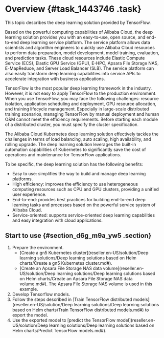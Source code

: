 # Overview {#task_1443746 .task}

This topic describes the deep learning solution provided by TensorFlow.

Based on the powerful computing capabilities of Alibaba Cloud, the deep learning solution provides you with an easy-to-use, open source, and end-to-end deep learning service platform. The service platform allows data scientists and algorithm engineers to quickly use Alibaba Cloud resources to perform data preparation, model development, model training, evaluation, and prediction tasks. These cloud resources include Elastic Compute Service \(ECS\), Elastic GPU Service \(GPU\), E-HPC, Apsara File Storage NAS, E-MapReduce, and Server Load Balancer \(SLB\). The service platform can also easily transform deep learning capabilities into service APIs to accelerate integration with business applications.

TensorFlow is the most popular deep learning framework in the industry. However, it is not easy to apply TensorFlow to the production environment. When you use TensorFlow, you may face the following challenges: resource isolation, application scheduling and deployment, GPU resource allocation, and training lifecycle management. Especially in large-scale distributed training scenarios, managing TensorFlow by manual deployment and human O&M cannot meet the efficiency requirements. Before starting each module of a distributed cluster, you must specify the cluster specification.

The Alibaba Cloud Kubernetes deep learning solution effectively tackles the challenges in terms of load balancing, auto scaling, high availability, and rolling upgrade. The deep learning solution leverages the built-in automation capabilities of Kubernetes to significantly save the cost of operations and maintenance for TensorFlow applications.

To be specific, the deep learning solution has the following benefits:

-   Easy to use: simplifies the way to build and manage deep learning platforms.
-   High efficiency: improves the efficiency to use heterogeneous computing resources such as CPU and GPU clusters, providing a unified user experience.
-   End-to-end: provides best practices for building end-to-end deep learning tasks and processes based on the powerful service system of Alibaba Cloud.
-   Service-oriented: supports service-oriented deep learning capabilities and easy integration with cloud applications.

## Start to use {#section_d6g_m9a_yw5 .section}

1.  Prepare the environment. 
    -   [Create a gn5 Kubernetes cluster](reseller.en-US/solution/Deep learning solutions/Deep learning solutions based on Helm charts/Create a gn5 Kubernetes cluster.md#).
    -   [Create an Apsara File Storage NAS data volume](reseller.en-US/solution/Deep learning solutions/Deep learning solutions based on Helm charts/Create an Apsara File Storage NAS data volume.md#). The Apsara File Storage NAS volume is used in this example.
2.  Develop Tensorflow models.
3.  Follow the steps described in [Train TensorFlow distributed models](reseller.en-US/solution/Deep learning solutions/Deep learning solutions based on Helm charts/Train TensorFlow distributed models.md#) to export the model.
4.  Use the exported model to [predict the TensorFlow model](reseller.en-US/solution/Deep learning solutions/Deep learning solutions based on Helm charts/Predict TensorFlow models.md#).

